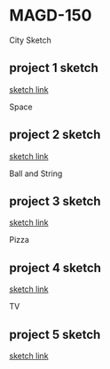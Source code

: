 # MAGD-150

City Sketch

## project 1 sketch

[sketch link](https://github.com/BurnikelMD17/MAGD-150/blob/gh-pages/s24magd150lab01_Burnikel_2024_04_11_14_50_24/sketch.js)

Space

## project 2 sketch

[sketch link](https://editor.p5js.org/MasonBurnikel/sketches/RWHa3fzSp)

Ball and String

## project 3 sketch

[sketch link](https://editor.p5js.org/MasonBurnikel/sketches/k9Lzbkajh)

Pizza

## project 4 sketch

[sketch link](https://editor.p5js.org/MasonBurnikel/sketches/gs6482bvF)

TV

## project 5 sketch

[sketch link](https://editor.p5js.org/MasonBurnikel/sketches/K88DF-cyy)
